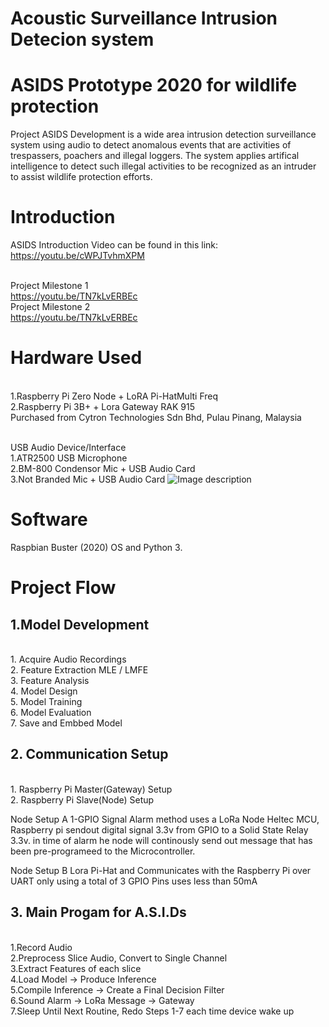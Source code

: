 # Acoustic Surveillance Intrusion Detecion system
# ASIDS Prototype 2020 for wildlife protection
Project ASIDS Development is a wide area intrusion detection surveillance system using audio to detect anomalous events that are activities of trespassers, poachers and illegal loggers. The system applies artifical intelligence to detect such illegal activities to be recognized as an intruder to assist wildlife protection efforts.    

# Introduction
ASIDS Introduction Video can be found in this link:
<br>https://youtu.be/cWPJTvhmXPM

<br>Project Milestone 1  
https://youtu.be/TN7kLvERBEc
<br>Project Milestone 2  
https://youtu.be/TN7kLvERBEc

# Hardware Used

<br>1.Raspberry Pi Zero Node + LoRA Pi-HatMulti Freq 
<br>2.Raspberry Pi 3B+ + Lora Gateway RAK 915
<br>Purchased from Cytron Technologies Sdn Bhd, Pulau Pinang, Malaysia

<br>USB Audio Device/Interface
<br>1.ATR2500 USB Microphone 
<br>2.BM-800 Condensor Mic + USB Audio Card
<br>3.Not Branded Mic + USB Audio Card
![Image description](https://drive.google.com/file/d/133Whu653izW38eoM34xQbnrXHbWXGidH/view)
# Software 

Raspbian Buster (2020) OS and Python 3.

# Project Flow
## 1.Model Development
<br>
1. Acquire Audio Recordings
<br>
2. Feature Extraction MLE / LMFE
<br>
3. Feature Analysis 
<br>
4. Model Design
<br>
5. Model Training
<br>
6. Model Evaluation
<br>
7. Save and Embbed Model


## 2. Communication Setup
<br>
1. Raspberry Pi Master(Gateway) Setup
<br>
2. Raspberry Pi Slave(Node) Setup

Node Setup A
1-GPIO Signal Alarm method uses a LoRa Node Heltec MCU, Raspberry pi sendout digital signal 3.3v from GPIO to a Solid State Relay 3.3v. in time of alarm he node will continously send out message that has been pre-programeed to the Microcontroller.


Node Setup B
Lora Pi-Hat and Communicates with the Raspberry Pi over UART only using a total of 3 GPIO Pins
uses less than 50mA
<br>

## 3. Main Progam for A.S.I.Ds
<br>
1.Record Audio 
<br>
2.Preprocess Slice Audio, Convert to Single Channel 
<br>
3.Extract Features of each slice
<br>
4.Load Model -> Produce Inference
<br>
5.Compile Inference -> Create a Final Decision Filter
<br>
6.Sound Alarm -> LoRa Message -> Gateway
<br>
7.Sleep Until Next Routine, Redo Steps 1-7 each time device wake up

